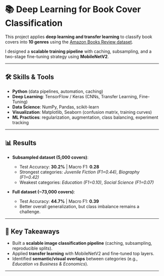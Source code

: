 # 📚 Deep Learning for Book Cover Classification  

This project applies **deep learning and transfer learning** to classify book covers into **10 genres** using the [Amazon Books Review dataset](https://www.kaggle.com/datasets/mohamedbakhet/amazon-books-reviews).  

I designed a **scalable training pipeline** with caching, subsampling, and a two-stage fine-tuning strategy using **MobileNetV2**.  

---

## 🛠️ Skills & Tools
- **Python** (data pipelines, automation, caching)
- **Deep Learning**: TensorFlow / Keras (CNNs, Transfer Learning, Fine-Tuning)
- **Data Science**: NumPy, Pandas, scikit-learn
- **Visualization**: Matplotlib, Seaborn (confusion matrix, training curves)
- **ML Practices**: regularization, augmentation, class balancing, experiment tracking

---

## 📊 Results
- **Subsampled dataset (5,000 covers)**:  
  - Test Accuracy: **30.2%** | Macro F1: **0.28**  
  - Strongest categories: *Juvenile Fiction (F1=0.44)*, *Biography (F1=0.42)*  
  - Weakest categories: *Education (F1=0.10)*, *Social Science (F1=0.07)*  

- **Full dataset (~73,000 covers)**:  
  - Test Accuracy: **44.7%** | Macro F1: **0.39**  
  - Better overall generalization, but class imbalance remains a challenge.  

---

## 🚀 Key Takeaways
- Built a **scalable image classification pipeline** (caching, subsampling, reproducible splits).  
- Applied **transfer learning** with MobileNetV2 and fine-tuned top layers.  
- Identified **semantic/visual overlaps** between categories (e.g., *Education vs Business & Economics*).  

---
  

 
